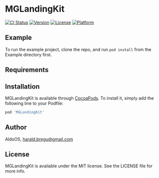 # MGLandingKit

[![CI Status](https://img.shields.io/travis/AldoOS/MGLandingKit.svg?style=flat)](https://travis-ci.org/AldoOS/MGLandingKit)
[![Version](https://img.shields.io/cocoapods/v/MGLandingKit.svg?style=flat)](https://cocoapods.org/pods/MGLandingKit)
[![License](https://img.shields.io/cocoapods/l/MGLandingKit.svg?style=flat)](https://cocoapods.org/pods/MGLandingKit)
[![Platform](https://img.shields.io/cocoapods/p/MGLandingKit.svg?style=flat)](https://cocoapods.org/pods/MGLandingKit)

## Example

To run the example project, clone the repo, and run `pod install` from the Example directory first.

## Requirements

## Installation

MGLandingKit is available through [CocoaPods](https://cocoapods.org). To install
it, simply add the following line to your Podfile:

```ruby
pod 'MGLandingKit'
```

## Author

AldoOS, harald.bregu@gmail.com

## License

MGLandingKit is available under the MIT license. See the LICENSE file for more info.
